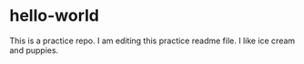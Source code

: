 # hello-world
This is a practice repo. 
I am editing this practice readme file. I like ice cream and puppies. 
